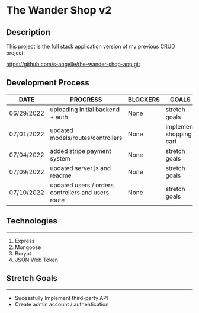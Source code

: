 # The Wander Shop v2

## Description

This project is the full stack application version of my previous CRUD project:

https://github.com/s-angelle/the-wander-shop-app.git

## Development Process

| DATE       | PROGRESS                                           | BLOCKERS | GOALS                   |
| ---------- | -------------------------------------------------- | -------- | ----------------------- |
| 06/29/2022 | uploading initial backend + auth                   | None     | stretch goals           |
| 07/01/2022 | updated models/routes/controllers                  | None     | implement shopping cart |
| 07/04/2022 | added stripe payment system                        | None     | stretch goals           |
| 07/09/2022 | updated server.js and readme                       | None     | stretch goals           |
| 07/10/2022 | updated users / orders controllers and users route | None     | stretch goals           |

## Technologies

---

1. Express
2. Mongoose
3. Bcrypt
4. JSON Web Token

## Stretch Goals

---

- Sucessfully Implement third-party API
- Create admin account / authentication
